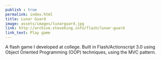 ```yaml
---
publish : true
permalink: index.html
title: Lunar Guard
image: assets/images/lunarguard.jpg
link: http://archive.steveking.info/flash/lunar-guard
link_text: Play game
---
```


A flash game I developed at college. Built in Flash/Actionscript 3.0 using Object Oriented Programming (OOP) techniques, using the MVC pattern.